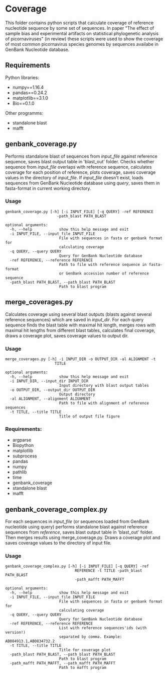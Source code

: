 # Coverage
This folder contains python scripts that calculate coverage of reference nucleotide sequence by some set of sequences. In paper "The effect of sample bias and experimental artifacts on statistical phylogenetic analysis of picornaviruses" (in review) these scripts were used to show the coverage of most common picornavirus species genomes by sequences availabe in GenBank Nucleotide database.

## Requirements

Python libraries:

* numpy==1.16.4
* pandas==0.24.2
* matplotlib==3.1.0
* Bio==0.1.0

Other programms:

* standalone blast
* mafft


## genbank_coverage.py


Performs standalone blast of sequences from *input_file* against reference sequence, saves blast output table in 'blast_out' folder.
Checks whether sequence from *input_file* overlaps with reference sequence, calculates coverage for each position of reference, plots coverage, 
saves coverage values in the directory of *input_file*. If *input_file* doesn't exist, loads sequences from GenBank Nucleotide database 
using *query*, saves them in fasta-format in current working directory.


### Usage

```
genbank_coverage.py [-h] [-i INPUT_FILE] [-q QUERY] -ref REFERENCE
                       -path_blast PATH_BLAST

optional arguments:
  -h, --help            show this help message and exit
  -i INPUT_FILE, --input_file INPUT_FILE
                        File with sequences in fasta or genbank format for
                        calculating coverage
  -q QUERY, --query QUERY
                        Query for GenBank Nucleotide database
  -ref REFERENCE, --reference REFERENCE
                        Path to file with reference sequence in fasta-format
                        or GenBank accession number of reference sequence
  -path_blast PATH_BLAST, --path_blast PATH_BLAST
                        Path to blast program
```


##  merge_coverages.py


Calculates coverage using several blast outputs (blasts against several reference sequences) which 
are saved in *input_dir*. For each query sequence finds the blast table with maximal hit length,
 merges rows with maximal hit lengths from different blast tables, calculates final coverage, 
 draws a coverage plot, saves coverage values to output dir.

### Usage
```
merge_coverages.py [-h] -i INPUT_DIR -o OUTPUT_DIR -al ALIGNMENT -t
                      TITLE

optional arguments:
  -h, --help            show this help message and exit
  -i INPUT_DIR, --input_dir INPUT_DIR
                        Input directory with blast output tables
  -o OUTPUT_DIR, --output_dir OUTPUT_DIR
                        Output directory
  -al ALIGNMENT, --alignment ALIGNMENT
                        Path to file with alignment of reference sequences
  -t TITLE, --title TITLE
                        Title of output file figure

```
### Requirements:

* argparse
* Biopython
* matplotlib
* subprocess
* pandas
* numpy
* pathlib
* time
* genbank_coverage
* standalone blast
* mafft

                        
##  genbank_coverage_complex.py

For each sequences in *input_file* (or sequences loaded from GenBank nucleotide using query) 
performs standalone blast against reference sequences from *reference*, saves blast output table in 'blast_out' folder.
Then merges results using merge_coverage.py. Draws a coverage plot and saves coverage values to the directory of input file.

### Usage
```
genbank_coverage_complex.py [-h] [-i INPUT_FILE] [-q QUERY] -ref
                               REFERENCE -t TITLE -path_blast PATH_BLAST
                               -path_mafft PATH_MAFFT

optional arguments:
  -h, --help            show this help message and exit
  -i INPUT_FILE, --input_file INPUT_FILE
                        File with sequences in fasta or genbank format for
                        calculating coverage
  -q QUERY, --query QUERY
                        Query for GenBank Nucleotide database
  -ref REFERENCE, --reference REFERENCE
                        List with reference sequences'ids (with version!)
                        separated by comma. Example: AB084913.1,AB0834732.2
  -t TITLE, --title TITLE
                        Title for coverage plot
  -path_blast PATH_BLAST, --path_blast PATH_BLAST
                        Path to blast program
  -path_mafft PATH_MAFFT, --path_mafft PATH_MAFFT
                        Path to mafft program
```
